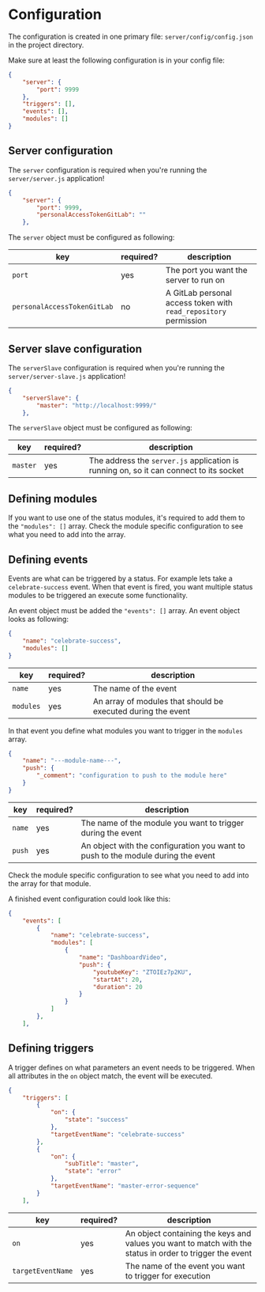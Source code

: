# Configuration

The configuration is created in one primary file: `server/config/config.json` in the project directory.

Make sure at least the following configuration is in your config file:

```json
{
    "server": {
        "port": 9999
    },
    "triggers": [],
    "events": [],
    "modules": []
}
```

## Server configuration

The `server` configuration is required when you're running the `server/server.js` application!

```json
{
    "server": {
        "port": 9999,
        "personalAccessTokenGitLab": ""
    },
```

The `server` object must be configured as following:

| key                         | required? | description                                                      |
| --------------------------- | --------- | ---------------------------------------------------------------- |
| `port`                      | yes       | The port you want the server to run on                           |
| `personalAccessTokenGitLab` | no        | A GitLab personal access token with `read_repository` permission |

## Server slave configuration

The `serverSlave` configuration is required when you're running the `server/server-slave.js` application!

```json
{
    "serverSlave": {
        "master": "http://localhost:9999/"
    },
```

The `serverSlave` object must be configured as following:

| key      | required? | description                                                                            |
| -------- | --------- | -------------------------------------------------------------------------------------- |
| `master` | yes       | The address the `server.js` application is running on, so it can connect to its socket |

## Defining modules

If you want to use one of the status modules, it's required to add them to the `"modules": []` array.
Check the module specific configuration to see what you need to add into the array.

## Defining events

Events are what can be triggered by a status. For example lets take a `celebrate-success` event. When that
event is fired, you want multiple status modules to be triggered an execute some functionality.

An event object must be added the `"events": []` array. An event object looks as following:

```json
{
    "name": "celebrate-success",
    "modules": []
}
```

| key       | required? | description                                                  |
| --------- | --------- | ------------------------------------------------------------ |
| `name`    | yes       | The name of the event                                        |
| `modules` | yes       | An array of modules that should be executed during the event |

In that event you define what modules you want to trigger in the `modules` array.

```json
{
    "name": "---module-name---",
    "push": {
        "_comment": "configuration to push to the module here"
    }
}
```

| key    | required? | description                                                                      |
| ------ | --------- | -------------------------------------------------------------------------------- |
| `name` | yes       | The name of the module you want to trigger during the event                      |
| `push` | yes       | An object with the configuration you want to push to the module during the event |

Check the module specific configuration to see what you need to add into the array for that module.

A finished event configuration could look like this:

```json
{
    "events": [
        {
            "name": "celebrate-success",
            "modules": [
                {
                    "name": "DashboardVideo",
                    "push": {
                        "youtubeKey": "ZTOIEz7p2KU",
                        "startAt": 20,
                        "duration": 20
                    }
                }
            ]
        },
    ],
```

## Defining triggers

A trigger defines on what parameters an event needs to be triggered. When all attributes in the `on`
object match, the event will be executed.

```json
{
    "triggers": [
        {
            "on": {
                "state": "success"
            },
            "targetEventName": "celebrate-success"
        },
        {
            "on": {
                "subTitle": "master",
                "state": "error"
            },
            "targetEventName": "master-error-sequence"
        }
    ],
```

| key               | required? | description                                                                                              |
| ----------------- | --------- | -------------------------------------------------------------------------------------------------------- |
| `on`              | yes       | An object containing the keys and values you want to match with the status in order to trigger the event |
| `targetEventName` | yes       | The name of the event you want to trigger for execution                                                  |
